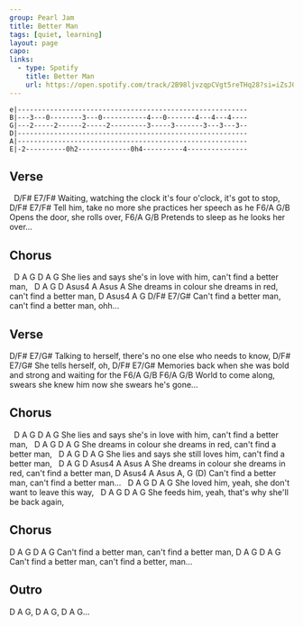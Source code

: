 ```yaml
---
group: Pearl Jam
title: Better Man
tags: [quiet, learning]
layout: page
capo: 
links: 
  - type: Spotify
    title: Better Man
    url: https://open.spotify.com/track/2B98ljvzqpCVgt5reTHq28?si=iZsJ0mRtTWmf9OFGs7emow
---
```


```chordpro
e|---------------------------------------------------------
B|---3---0--------3---0-----------4---0-------4---4---4----
G|---2-----2------2-----2---------3-----3-------3---3---3--
D|---------------------------------------------------------
A|---------------------------------------------------------
E|-2----------0h2-------------0h4----------4---------------
```

## Verse

&nbsp;    D/F#                              E7/F#
Waiting, watching the clock it's four o'clock, it's got to stop,
&nbsp;    D/F#                        E7/F#
Tell him, take no more she practices her speech as he
F6/A            G/B
Opens the door, she rolls over,
F6/A                    G/B
Pretends to sleep as he looks her over...

## Chorus

&nbsp;    D             A             G         D                 A          G
She lies and says she's in love with him, can't find a better man,
&nbsp;    D              A          G         D                 Asus4      A Asus A
She dreams in colour she dreams in red, can't find a better man,
              D                        Asus4      A G     D/F#   E7/G#
Can't find a better man, can't find a better man,   ohh...

## Verse

D/F#                        E7/G#
Talking to herself, there's no one else who needs to know,
D/F#                 E7/G# <loud>
She tells herself, oh,
D/F#                       E7/G#
Memories back when she was bold and strong and waiting for the
F6/A     G/B         F6/A                        G/B
World to come along, swears she knew him now she swears he's gone...

## Chorus

&nbsp;    D             A             G         D                 A          G
She lies and says she's in love with him, can't find a better man,
&nbsp;    D              A          G         D                 A          G
She dreams in colour she dreams in red, can't find a better man,
&nbsp;    D             A             G          D             A          G
She lies and says she still loves him, can't find a better man,
&nbsp;    D              A          G         D                 Asus4      A Asus A
She dreams in colour she dreams in red, can't find a better man,
              D                        Asus4      A Asus A, G  (D)
Can't find a better man, can't find a better man...
&nbsp;    D             A G     D                  A     G
She loved him,  yeah, she don't want to leave this way,
&nbsp;    D             A G     D                     A      G
She feeds him,  yeah, that's why she'll be back again,

## Chorus

D             A         G D             A         G
  Can't find a better man,  can't find a better man,
D             A         G D             A       G
  Can't find a better man,  can't find a better, man...

## Outro

D A G, D A G, D A G...

